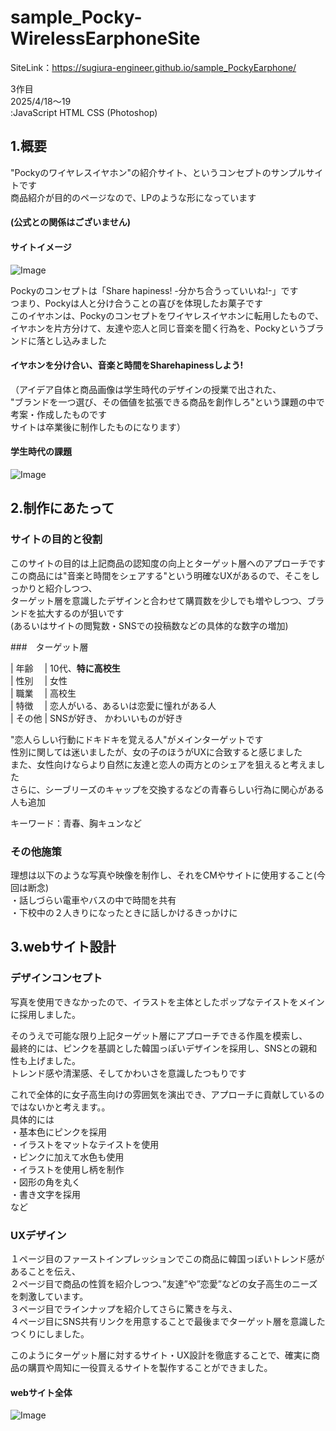# sample_Pocky-WirelessEarphoneSite

SiteLink：<https://sugiura-engineer.github.io/sample_PockyEarphone/>

3作目<br>
2025/4/18～19<br>
:JavaScript HTML CSS (Photoshop)<br>

## 1.概要
"Pockyのワイヤレスイヤホン"の紹介サイト、というコンセプトのサンプルサイトです<br>
商品紹介が目的のページなので、LPのような形になっています<br>
#### (公式との関係はございません)<br>

#### サイトイメージ
![Image](https://github.com/user-attachments/assets/71d2030e-bcbb-4749-8de0-02ca67ce9bf8)

Pockyのコンセプトは「Share hapiness! -分かち合うっていいね!-」です<br>
つまり、Pockyは人と分け合うことの喜びを体現したお菓子です<br>
このイヤホンは、Pockyのコンセプトをワイヤレスイヤホンに転用したもので、<br>
イヤホンを片方分けて、友達や恋人と同じ音楽を聞く行為を、Pockyというブランドに落とし込みました<br>
#### イヤホンを分け合い、音楽と時間をSharehapinessしよう!

（アイデア自体と商品画像は学生時代のデザインの授業で出された、<br>
"ブランドを一つ選び、その価値を拡張できる商品を創作しろ"という課題の中で考案・作成したものです<br>
サイトは卒業後に制作したものになります）<br>

#### 学生時代の課題
![Image](https://github.com/user-attachments/assets/c01d7af3-e4a6-45c6-8fb1-c376800cd6e6)

## 2.制作にあたって

### サイトの目的と役割
このサイトの目的は上記商品の認知度の向上とターゲット層へのアプローチです<br>
この商品には"音楽と時間をシェアする"という明確なUXがあるので、そこをしっかりと紹介しつつ、<br>
ターゲット層を意識したデザインと合わせて購買数を少しでも増やしつつ、ブランドを拡大するのが狙いです<br>
(あるいはサイトの閲覧数・SNSでの投稿数などの具体的な数字の増加)<br>

###　ターゲット層

| 年齢 　| 10代、**特に高校生** <br>
| 性別 　| 女性                <br>
| 職業 　| 高校生               <br>
| 特徴 　| 恋人がいる、あるいは恋愛に憧れがある人 <br>
| その他 | SNSが好き、 かわいいものが好き<br>

"恋人らしい行動にドキドキを覚える人"がメインターゲットです<br>
性別に関しては迷いましたが、女の子のほうがUXに合致すると感じました<br>
また、女性向けならより自然に友達と恋人の両方とのシェアを狙えると考えました<br>
さらに、シーブリーズのキャップを交換するなどの青春らしい行為に関心がある人も追加<br>

キーワード：青春、胸キュンなど<br>

### その他施策
理想は以下のような写真や映像を制作し、それをCMやサイトに使用すること(今回は断念)<br>
・話しづらい電車やバスの中で時間を共有<br>
・下校中の２人きりになったときに話しかけるきっかけに<br>

## 3.webサイト設計
### デザインコンセプト

写真を使用できなかったので、イラストを主体としたポップなテイストをメインに採用しました。<br>

そのうえで可能な限り上記ターゲット層にアプローチできる作風を模索し、<br>
最終的には、ピンクを基調とした韓国っぽいデザインを採用し、SNSとの親和性も上げました。<br>
トレンド感や清潔感、そしてかわいさを意識したつもりです<br>

これで全体的に女子高生向けの雰囲気を演出でき、アプローチに貢献しているのではないかと考えます。。<br>
具体的には<br>
・基本色にピンクを採用<br>
・イラストをマットなテイストを使用<br>
・ピンクに加えて水色も使用<br>
・イラストを使用し柄を制作<br>
・図形の角を丸く<br>
・書き文字を採用<br>
など<br>

### UXデザイン
１ページ目のファーストインプレッションでこの商品に韓国っぽいトレンド感があることを伝え、<br>
２ページ目で商品の性質を紹介しつつ、”友達”や”恋愛”などの女子高生のニーズを刺激しています。<br>
３ページ目でラインナップを紹介してさらに驚きを与え、<br>
４ページ目にSNS共有リンクを用意することで最後までターゲット層を意識したつくりにしました。<br>

このようにターゲット層に対するサイト・UX設計を徹底することで、確実に商品の購買や周知に一役買えるサイトを製作することができました。<br>

#### webサイト全体
![Image](https://github.com/user-attachments/assets/812f2be1-8d56-4b3b-8bb2-2d30e7cd1a33)

